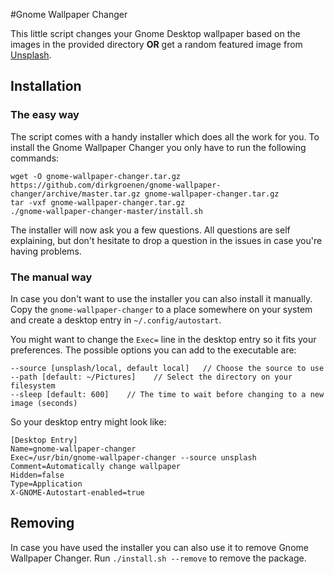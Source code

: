 #Gnome Wallpaper Changer

This little script changes your Gnome Desktop wallpaper based on the images in the provided directory **OR** get a random featured image from [Unsplash](http://unsplash.com).

## Installation
### The easy way
The script comes with a handy installer which does all the work for you. To install the Gnome Wallpaper Changer you only have to run the following commands: 

```
wget -O gnome-wallpaper-changer.tar.gz https://github.com/dirkgroenen/gnome-wallpaper-changer/archive/master.tar.gz gnome-wallpaper-changer.tar.gz
tar -vxf gnome-wallpaper-changer.tar.gz
./gnome-wallpaper-changer-master/install.sh
```

The installer will now ask you a few questions. All questions are self explaining, but don't hesitate to drop a question in the issues in case you're having problems.

### The manual way
In case you don't want to use the installer you can also install it manually. Copy the `gnome-wallpaper-changer` to a place somewhere on your system and create a desktop entry in `~/.config/autostart`. 

You might want to change the `Exec=` line in the desktop entry so it fits your preferences. The possible options you can add to the executable are: 

```
--source [unsplash/local, default local]   // Choose the source to use
--path [default: ~/Pictures]    // Select the directory on your filesystem
--sleep [default: 600]    // The time to wait before changing to a new image (seconds)
```

So your desktop entry might look like:

```
[Desktop Entry]
Name=gnome-wallpaper-changer
Exec=/usr/bin/gnome-wallpaper-changer --source unsplash
Comment=Automatically change wallpaper
Hidden=false
Type=Application
X-GNOME-Autostart-enabled=true
```

## Removing 
In case you have used the installer you can also use it to remove Gnome Wallpaper Changer. Run `./install.sh --remove` to remove the package. 
